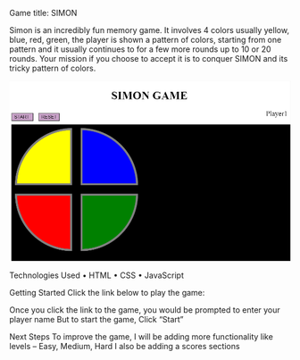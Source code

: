 Game title: SIMON

Simon is an incredibly fun memory game. It involves 4 colors usually yellow, blue, red, green, the player is shown a pattern of colors, starting from one pattern and it usually continues to for a few more rounds up to 10 or 20 rounds. 
Your mission if you choose to accept it is to conquer SIMON and its tricky pattern of colors. 
 
![Screenshot](images/Simon%20Screenshot.PNG)

Technologies Used
•	HTML
•	CSS
•	JavaScript

Getting Started
Click the link below to play the game:

Once you click the link to the game, you would be prompted to enter your player name
But to start the game, Click “Start”

Next Steps
To improve the game, I will be adding more functionality like levels – Easy, Medium, Hard
I also be adding a scores sections
